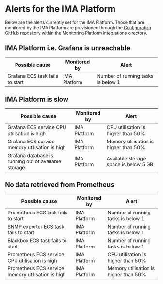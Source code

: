 # Alerts for the IMA Platform

Below are the alerts currently set for the IMA Platform. Those that are monitored
by the IMA Platform are provisioned through the [Configuration GitHub repository](https://github.com/ministryofjustice/staff-infrastructure-monitoring-datasource-config) within the [Monitoring Platform integrations directory](https://github.com/ministryofjustice/staff-infrastructure-monitoring-datasource-config/tree/main/integrations/monitoring_platform).

## IMA Platform i.e. Grafana is unreachable

| Possible cause                  | Monitored by    | Alert                              |
|---------------------------------|-----------------|------------------------------------|
| Grafana ECS task fails to start | IMA Platform    | Number of running tasks is below 1 |

## IMA Platform is slow

| Possible cause                                       | Monitored by | Alert                                 |
|------------------------------------------------------|--------------|---------------------------------------|
| Grafana ECS service CPU utilisation is high          | IMA Platform | CPU utilisation is higher than 50%    |
| Grafana ECS service memory utilisation is high       | IMA Platform | Memory utilisation is higher than 50% |
| Grafana database is running out of available storage | IMA Platform | Available storage space is below 5 GB |

## No data retrieved from Prometheus

| Possible cause                                    | Monitored by | Alert                                 |
|---------------------------------------------------|--------------|---------------------------------------|
| Prometheus ECS task fails to start                | IMA Platform | Number of running tasks is below 1    |
| SNMP exporter ECS task fails to start             | IMA Platform | Number of running tasks is below 1    |
| Blackbox ECS task fails to start                  | IMA Platform | Number of running tasks is below 1    |
| Prometheus ECS service CPU utilisation is high    | IMA Platform | CPU utilisation is higher than 50%    |
| Prometheus ECS service memory utilisation is high | IMA Platform | Memory utilisation is higher than 50% |
